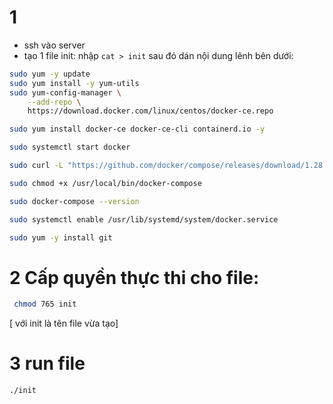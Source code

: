 # 1 
- ssh vào server
- tạo 1 file init: nhập `cat > init` sau đó dán nội dung lênh bên dưới:

```sh
sudo yum -y update
sudo yum install -y yum-utils
sudo yum-config-manager \
    --add-repo \
    https://download.docker.com/linux/centos/docker-ce.repo

sudo yum install docker-ce docker-ce-cli containerd.io -y

sudo systemctl start docker

sudo curl -L "https://github.com/docker/compose/releases/download/1.28.6/docker-compose-$(uname -s)-$(uname -m)" -o /usr/local/bin/docker-compose

sudo chmod +x /usr/local/bin/docker-compose

sudo docker-compose --version

sudo systemctl enable /usr/lib/systemd/system/docker.service

sudo yum -y install git

```



# 2  Cấp quyền thực thi cho file:

```sh
 chmod 765 init 
```

[ với init là tên file vừa tạo]

# 3  run file

```sh
./init
```
